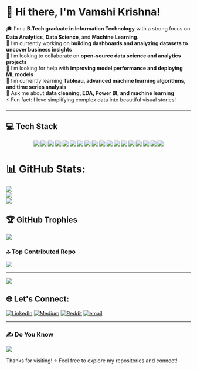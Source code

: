 # 👋 Hi there, I'm Vamshi Krishna!

🎓 I'm a **B.Tech graduate in Information Technology** with a strong focus on **Data Analytics**, **Data Science**, and **Machine Learning**.  
🔭  I’m currently working on **building dashboards and analyzing datasets to uncover business insights**  <br>👯 I’m looking to collaborate on **open-source data science and analytics projects**  <br>🤝 I’m looking for help with **improving model performance and deploying ML models**  <br>🌱 I’m currently learning **Tableau, advanced machine learning algorithms, and time series analysis**  <br>💬 Ask me about **data cleaning, EDA, Power BI, and machine learning**  <br>⚡ Fun fact: I love simplifying complex data into beautiful visual stories!

---

## 💻 Tech Stack

<p align="center">
  <img src="https://img.shields.io/badge/html5-%23E34F26.svg?style=for-the-badge&logo=html5&logoColor=white" />
  <img src="https://img.shields.io/badge/css3-%231572B6.svg?style=for-the-badge&logo=css3&logoColor=white" />
  <img src="https://img.shields.io/badge/Anaconda-%2344A833.svg?style=for-the-badge&logo=anaconda&logoColor=white" />
  <img src="https://img.shields.io/badge/github-%23121011.svg?style=for-the-badge&logo=github&logoColor=white" />
  <img src="https://img.shields.io/badge/git-%23F05033.svg?style=for-the-badge&logo=git&logoColor=white" />
  <img src="https://img.shields.io/badge/python-3670A0?style=for-the-badge&logo=python&logoColor=ffdd54" />
  <img src="https://img.shields.io/badge/sql-%2300f.svg?style=for-the-badge&logo=sqlite&logoColor=white" />
  <img src="https://img.shields.io/badge/pandas-%23150458.svg?style=for-the-badge&logo=pandas&logoColor=white" />
  <img src="https://img.shields.io/badge/numpy-%23013243.svg?style=for-the-badge&logo=numpy&logoColor=white" />
  <img src="https://img.shields.io/badge/Matplotlib-%23ffffff.svg?style=for-the-badge&logo=Matplotlib&logoColor=black" />
  <img src="https://img.shields.io/badge/Seaborn-4B8BBE?style=for-the-badge&logo=python&logoColor=white" />
  <img src="https://img.shields.io/badge/scikit--learn-%23F7931E.svg?style=for-the-badge&logo=scikit-learn&logoColor=white" />
  <img src="https://img.shields.io/badge/power_bi-F2C811?style=for-the-badge&logo=powerbi&logoColor=black" />
  <img src="https://img.shields.io/badge/Microsoft_Excel-217346?style=for-the-badge&logo=microsoft-excel&logoColor=white" />
  <img src="https://img.shields.io/badge/mysql-4479A1.svg?style=for-the-badge&logo=mysql&logoColor=white" />
  <img src="https://img.shields.io/badge/MongoDB-4EA94B.svg?style=for-the-badge&logo=mongodb&logoColor=white" />
  <img src="https://img.shields.io/badge/Google_Colab-F9AB00?style=for-the-badge&logo=googlecolab&logoColor=white" />
  <img src="https://img.shields.io/badge/Jupyter-F37626.svg?style=for-the-badge&logo=Jupyter&logoColor=white" />
</p>



# 📊 GitHub Stats:
![](https://github-readme-stats.vercel.app/api?username=VAMSHIVKG&theme=dark&hide_border=false&include_all_commits=true&count_private=true)<br/>
![](https://nirzak-streak-stats.vercel.app/?user=VAMSHIVKG&theme=dark&hide_border=false)<br/>
![](https://github-readme-stats.vercel.app/api/top-langs/?username=VAMSHIVKG&theme=dark&hide_border=false&include_all_commits=true&count_private=true&layout=compact)



## 🏆 GitHub Trophies
![](https://github-profile-trophy.vercel.app/?username=VAMSHIVKG&theme=radical&no-frame=false&no-bg=false&margin-w=4)


### 🔝 Top Contributed Repo
![](https://github-contributor-stats.vercel.app/api?username=VAMSHIVKG&limit=5&theme=dark&combine_all_yearly_contributions=true)

---
[![](https://visitcount.itsvg.in/api?id=VAMSHIVKG&icon=0&color=6)](https://visitcount.itsvg.in)

<!-- Proudly created with GPRM ( https://gprm.itsvg.in ) -->

## 🌐 Let's Connect:
[![LinkedIn](https://img.shields.io/badge/LinkedIn-%230077B5.svg?logo=linkedin&logoColor=white)](https://linkedin.com/in/vamshi-krishna-25-07vk) [![Medium](https://img.shields.io/badge/Medium-12100E?logo=medium&logoColor=white)](https://medium.com/@gattuvamshikrishna05) [![Reddit](https://img.shields.io/badge/Reddit-%23FF4500.svg?logo=Reddit&logoColor=white)](https://reddit.com/user/VamshiKrishna25) [![email](https://img.shields.io/badge/Email-D14836?logo=gmail&logoColor=white)](mailto:gattuvamshikrishna05@gmail.com) 

---

### ✍️ Do You Know

![](https://quotes-github-readme.vercel.app/api?quote=Without%20data%2C%20you%27re%20just%20another%20person%20with%20an%20opinion.&author=W.%20Edwards%20Deming&type=horizontal&theme=radical)


Thanks for visiting! ⭐ Feel free to explore my repositories and connect!

